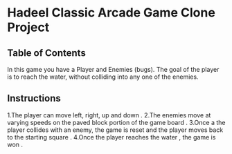 # Hadeel Classic Arcade Game Clone Project

## Table of Contents

In this game you have a Player and Enemies (bugs). The goal of the player is to reach the water, without colliding into any one of the enemies.

## Instructions

1.The player can move left, right, up and down .
2.The enemies move at varying speeds on the paved block portion of the game board .
3.Once a the player collides with an enemy, the game is reset and the player moves back to the starting square .
4.Once the player reaches the water , the game is won .
